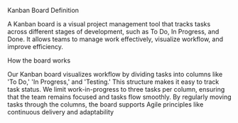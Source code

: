 Kanban Board Definition

A Kanban board is a visual project management tool that tracks tasks across different stages of development, such as To Do, In Progress, and Done. It allows teams to manage work effectively, visualize workflow, and improve efficiency.

How the board works

Our Kanban board visualizes workflow by dividing tasks into columns like 'To Do,' 'In Progress,' and 'Testing.' This structure makes it easy to track task status. We limit work-in-progress to three tasks per column, ensuring that the team remains focused and tasks flow smoothly. By regularly moving tasks through the columns, the board supports Agile principles like continuous delivery and adaptability
